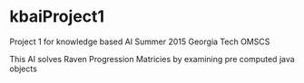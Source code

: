 # kbaiProject1

Project 1 for knowledge based AI 
Summer 2015 Georgia Tech OMSCS

This AI solves Raven Progression Matricies by examining pre computed java objects
